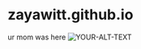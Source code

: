 # zayawitt.github.io
ur mom was here
<picture>
 <source media="(prefers-color-scheme: dark)" srcset="https://i.pinimg.com/originals/ee/b9/d2/eeb9d23627d6eb0c646b6d5ab1c70337.jpg">
 <source media="(prefers-color-scheme: light)" srcset="https://i.pinimg.com/originals/ee/b9/d2/eeb9d23627d6eb0c646b6d5ab1c70337.jpg">
 <img alt="YOUR-ALT-TEXT" src="https://i.pinimg.com/originals/ee/b9/d2/eeb9d23627d6eb0c646b6d5ab1c70337.jpg">
</picture>
